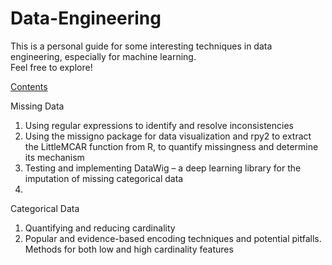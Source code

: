 # Data-Engineering

This is a personal guide for some interesting techniques in data engineering, especially for machine learning. <br>
Feel free to explore!


<u>Contents</u>

Missing Data
<ol>
  <li>Using regular expressions to identify and resolve inconsistencies</li>
  <li>Using the missigno package for data visualization and rpy2 to extract the LittleMCAR function from R, to quantify missingness and determine its mechanism</li>
  <li>Testing and implementing DataWig – a deep learning library for the imputation of missing categorical data<li></ol>

Categorical Data
<ol>
  <li>Quantifying and reducing cardinality</li>
  <li>Popular and evidence-based encoding techniques and potential pitfalls. Methods for both low and high cardinality features</li>
</ol>
